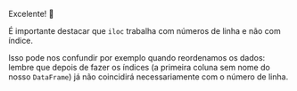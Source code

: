 Excelente! :clap:

É importante destacar que `iloc` trabalha com números de linha e não com índice.  

Isso pode nos confundir por exemplo quando reordenamos os dados: lembre que depois de fazer os índices (a primeira coluna sem nome do nosso `DataFrame`) já não coincidirá necessariamente com o número de linha. 
